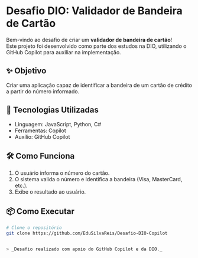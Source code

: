 # Desafio DIO: Validador de Bandeira de Cartão

Bem-vindo ao desafio de criar um **validador de bandeira de cartão**!  
Este projeto foi desenvolvido como parte dos estudos na DIO, utilizando o GitHub Copilot para auxiliar na implementação.

## ✨ Objetivo

Criar uma aplicação capaz de identificar a bandeira de um cartão de crédito a partir do número informado.

## 🚀 Tecnologias Utilizadas

- Linguagem: JavaScript, Python, C#
- Ferramentas: Copilot
- Auxílio: GitHub Copilot

## 🛠️ Como Funciona

1. O usuário informa o número do cartão.
2. O sistema valida o número e identifica a bandeira (Visa, MasterCard, etc.).
3. Exibe o resultado ao usuário.

## 📦 Como Executar

```bash
# Clone o repositório
git clone https://github.com/EduSilvaReis/Desafio-DIO-Copilot


> _Desafio realizado com apoio do GitHub Copilot e da DIO._
